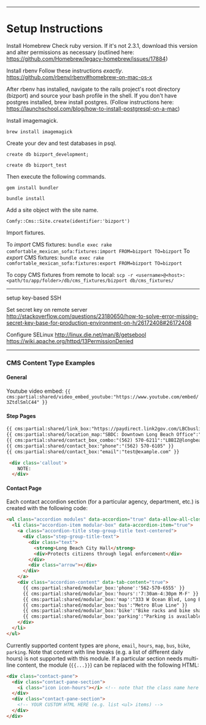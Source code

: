 ----------

# Setup Instructions

Install Homebrew
Check ruby version. If it's not 2.3.1, download this version and alter permissions as necessary (outlined here: https://github.com/Homebrew/legacy-homebrew/issues/17884)

Install rbenv
Follow these instructions *exactly*. https://github.com/rbenv/rbenv#homebrew-on-mac-os-x

After rbenv has installed, navigate to the rails project's root directory (bizport) and source your bash profile in the shell. If you don't have postgres installed, brew install postgres. (Follow instructions here: https://launchschool.com/blog/how-to-install-postgresql-on-a-mac) <br>

Install imagemagick. 
```
brew install imagemagick
```

Create your dev and test databases in psql. 
```
create db bizport_development; 
```

```
create db bizport_test
```

Then execute the following commands. 

```
gem install bundler
```

```
bundle install
```

Add a site object with the site name. 
```
Comfy::Cms::Site.create(identifier:'bizport')
```

Import fixtures. 

To *import* CMS fixtures: `bundle exec rake comfortable_mexican_sofa:fixtures:import FROM=bizport TO=bizport`
To *export* CMS fixtures: `bundle exec rake comfortable_mexican_sofa:fixtures:export FROM=bizport TO=bizport`

To copy CMS fixtures from remote to local: `scp -r <username>@<host>:<path/to/app/folder>/db/cms_fixtures/bizport db/cms_fixtures/`


----------
setup key-based SSH


Set secret key on remote server
http://stackoverflow.com/questions/23180650/how-to-solve-error-missing-secret-key-base-for-production-environment-on-h/26172408#26172408


Configure SELinux
http://linux.die.net/man/8/getsebool
https://wiki.apache.org/httpd/13PermissionDenied



----------

### CMS Content Type Examples

#### General

Youtube video embed: `{{ cms:partial:shared/video_embed_youtube:"https://www.youtube.com/embed/3ZtdlSmlC44" }}`

#### Step Pages

```html
{{ cms:partial:shared/link_box:"https://paydirect.link2gov.com/LBCbuslicense/ItemSearch":"PAY":"Renewal Fee Online" }}
{{ cms:partial:shared/location_map:"SBDC: Downtown Long Beach Office":"309 Pine Ave, Long Beach, CA 90802" }}
{{ cms:partial:shared/contact_box_combo:"(562) 570-6211":"LBBIZ@longbeach.gov" }}
{{ cms:partial:shared/contact_box:"phone":"(562) 570-6105" }}
{{ cms:partial:shared/contact_box:"email":"test@example.com" }}

 <div class='callout'>
    NOTE:
  </div>
```

#### Contact Page

Each contact accordion section (for a particular agency, department, etc.) is created with the following code:

```html
<ul class="accordion modules" data-accordion="true" data-allow-all-closed="true">
  <li class="accordion-item modular-box" data-accordion-item="true">
    <a class="accordion-title step-group-title text-centered">
      <div class="step-group-title-text">
        <div class="text">
          <strong>Long Beach City Hall</strong>
          <div>Protects citizens through legal enforcement</div>
        </div>
        <div class="arrow"></div>
      </div>
    </a>
    <div class="accordion-content" data-tab-content="true">
      {{ cms:partial:shared/modular_box:'phone':'562-570-6555' }}
      {{ cms:partial:shared/modular_box:'hours':'7:30am-4:30pm M-F' }}
      {{ cms:partial:shared/modular_box:'map':"333 W Ocean Blvd, Long Beach, CA 90802" }}
      {{ cms:partial:shared/modular_box:'bus':"Metro Blue Line" }}
      {{ cms:partial:shared/modular_box:'bike':"Bike racks and bike share pods available." }}
      {{ cms:partial:shared/modular_box:'parking':"Parking is available at 332 West Broadway Avenue; the first 30 minutes are free, and each additional 20 minutes cost $1.25, with a maximum fee of $7.50. Metered parking is also available along Broadway and Cedar, directly in front of City Hall." }}
    </div>
  </li>
</ul>
```

Currently supported content types are `phone`, `email`, `hours`, `map`, `bus`, `bike`, `parking`. Note that content with line breaks (e.g. a list of different daily hours) is not supported with this module. If a particular section needs multi-line content, the module (`{{...}}`) can be replaced with the following HTML:

```html
<div class="contact-pane">
  <div class="contact-pane-section">
    <i class="icon icon-hours"></i> <!-- note that the class name here determines the icon -->
  </div>
  <div class="contact-pane-section">
    <!-- YOUR CUSTOM HTML HERE (e.g. list <ul> items) -->
  </div>
</div>
```
